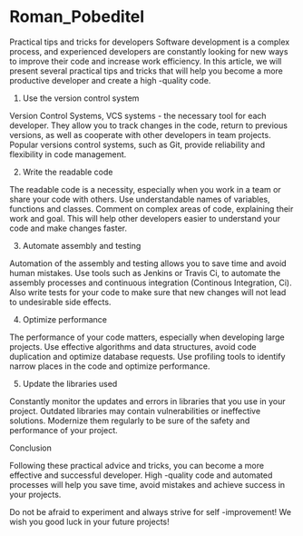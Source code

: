 # Roman_Pobeditel
Practical tips and tricks for developers
Software development is a complex process, and experienced developers are constantly looking for new ways to improve their code and increase work efficiency. In this article, we will present several practical tips and tricks that will help you become a more productive developer and create a high -quality code.

1. Use the version control system

Version Control Systems, VCS systems - the necessary tool for each developer. They allow you to track changes in the code, return to previous versions, as well as cooperate with other developers in team projects. Popular versions control systems, such as Git, provide reliability and flexibility in code management.

2. Write the readable code

The readable code is a necessity, especially when you work in a team or share your code with others. Use understandable names of variables, functions and classes. Comment on complex areas of code, explaining their work and goal. This will help other developers easier to understand your code and make changes faster.

3. Automate assembly and testing

Automation of the assembly and testing allows you to save time and avoid human mistakes. Use tools such as Jenkins or Travis Ci, to automate the assembly processes and continuous integration (Continous Integration, Ci). Also write tests for your code to make sure that new changes will not lead to undesirable side effects.

4. Optimize performance

The performance of your code matters, especially when developing large projects. Use effective algorithms and data structures, avoid code duplication and optimize database requests. Use profiling tools to identify narrow places in the code and optimize performance.

5. Update the libraries used

Constantly monitor the updates and errors in libraries that you use in your project. Outdated libraries may contain vulnerabilities or ineffective solutions. Modernize them regularly to be sure of the safety and performance of your project.

Conclusion

Following these practical advice and tricks, you can become a more effective and successful developer. High -quality code and automated processes will help you save time, avoid mistakes and achieve success in your projects.

Do not be afraid to experiment and always strive for self -improvement! We wish you good luck in your future projects!
